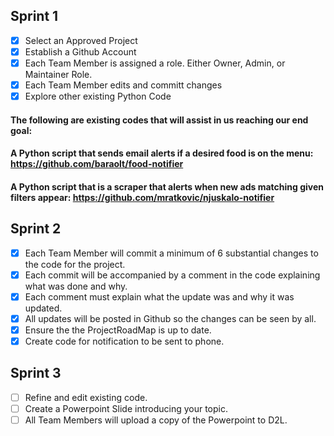 ## Sprint 1
- [x] Select an Approved Project 
- [x] Establish a Github Account 
- [x] Each Team Member is assigned a role. Either Owner, Admin, or Maintainer Role.
- [x] Each Team Member edits and committ changes
- [x] Explore other existing Python Code 

#### The following are existing codes that will assist in us reaching our end goal: 
#### A Python script that sends email alerts if a desired food is on the menu: https://github.com/baraolt/food-notifier
#### A Python script that is a scraper that alerts when new ads matching given filters appear: https://github.com/mratkovic/njuskalo-notifier

## Sprint 2 
- [x] Each Team Member will commit a minimum of 6 substantial changes to the code for the project. 
- [x] Each commit will be accompanied by a comment in the code explaining what was done and why. 
- [x] Each comment must explain what the update was and why it was updated. 
- [x] All updates will be posted in Github so the changes can be seen by all. 
- [x] Ensure the the ProjectRoadMap is up to date. 
- [x] Create code for notification to be sent to phone.

## Sprint 3 
- [ ] Refine and edit existing code. 
- [ ] Create a Powerpoint Slide introducing your topic. 
- [ ] All Team Members will upload a copy of the Powerpoint to D2L.

